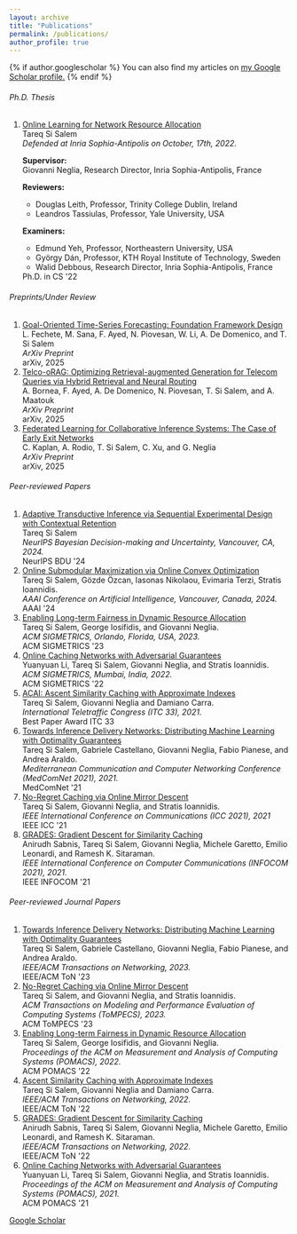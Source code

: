 ```yaml
---
layout: archive
title: "Publications"
permalink: /publications/
author_profile: true
---
```


{% if author.googlescholar %}
  You can also find my articles on <u><a href="{{author.googlescholar}}">my Google Scholar profile</a>.</u>
{% endif %}


<aside markdown="1">
<link href="https://cdn.jsdelivr.net/npm/bootstrap@5.2.3/dist/css/bootstrap.min.css" rel="stylesheet" integrity="sha384-rbsA2VBKQhggwzxH7pPCaAqO46MgnOM80zW1RWuH61DGLwZJEdK2Kadq2F9CUG65" crossorigin="anonymous">
<h6>Ph.D. Thesis</h6>
<ol class="list-group list-group-numbered " >

<li class="list-group-item d-flex justify-content-between align-items-start">
         <div class="ms-2 me-auto">
      <a class="link-dark" href="https://theses.hal.science/tel-03885484/document">Online Learning for Network Resource Allocation</a> <br>
Tareq Si Salem<br><i>
            Defended at Inria Sophia-Antipolis on October, 17th, 2022.</i>
           <div class="ms-2 me-auto" style="margin-left: 0 !important;" >
  <p style="margin-bottom: 0 !important;" ><strong>Supervisor:</strong><br>Giovanni Neglia, Research Director, Inria Sophia-Antipolis, France</p>
  <p style="margin-bottom: 0 !important;"><strong>Reviewers:</strong></p>
  <ul>
    <li>Douglas Leith, Professor, Trinity College Dublin, Ireland</li>
    <li>Leandros Tassiulas, Professor, Yale University, USA</li>
  </ul>
  <p style="margin-bottom: 0 !important;"><strong>Examiners:</strong></p>
  <ul>
    <li>Edmund Yeh, Professor, Northeastern University, USA</li>
    <li>György Dán, Professor, KTH Royal Institute of Technology, Sweden</li>
    <li>Walid Debbous, Research Director, Inria Sophia-Antipolis, France</li>
  </ul>
</div>
         </div>
    <span class="badge bg-dark">Ph.D. in CS '22</span>
  </li>
</ol>
<h6>Preprints/Under Review</h6>
<ol class="list-group list-group-numbered">
<li class="list-group-item d-flex justify-content-between align-items-start">
         <div class="ms-2 me-auto">
     <a class="link-dark" href="https://arxiv.org/pdf/2504.17493">Goal-Oriented Time-Series Forecasting: Foundation Framework Design</a> <br>
L. Fechete, M. Sana, F. Ayed, N. Piovesan, W. Li, A. De Domenico, and T. Si Salem <br><i>
            ArXiv Preprint</i>
         </div>
    <span class="badge bg-dark">arXiv, 2025</span>
  </li>
  <li class="list-group-item d-flex justify-content-between align-items-start">
         <div class="ms-2 me-auto">
     <a class="link-dark" href="https://arxiv.org/pdf/2505.11856">Telco-oRAG: Optimizing Retrieval-augmented Generation for Telecom Queries via Hybrid Retrieval and Neural Routing</a> <br>
A. Bornea, F. Ayed, A. De Domenico, N. Piovesan, T. Si Salem, and A. Maatouk<br><i>
            ArXiv Preprint</i>
         </div>
    <span class="badge bg-dark">arXiv, 2025</span>
  </li>
<li class="list-group-item d-flex justify-content-between align-items-start">
         <div class="ms-2 me-auto">
     <a class="link-dark" href="https://arxiv.org/pdf/2405.04249">Federated Learning for Collaborative Inference Systems: The Case of Early Exit Networks</a> <br>
C. Kaplan, A. Rodio, T. Si Salem, C. Xu, and G. Neglia <br><i>
            ArXiv Preprint</i>
         </div>
    <span class="badge bg-dark">arXiv, 2025</span>
  </li>
</ol>
<h6>Peer-reviewed Papers</h6>
<ol class="list-group list-group-numbered">

<li class="list-group-item d-flex justify-content-between align-items-start">
         <div class="ms-2 me-auto">
     <a class="link-dark" href="https://openreview.net/pdf?id=PGvVf2h2Yb">Adaptive Transductive Inference via Sequential Experimental Design with Contextual Retention</a> <br>
Tareq Si Salem<br><i>
            NeurIPS Bayesian Decision-making and Uncertainty, Vancouver, CA, 2024.</i>
         </div>
    <span class="badge bg-dark">NeurIPS BDU '24</span>
  </li>
  
<li class="list-group-item d-flex justify-content-between align-items-start">
         <div class="ms-2 me-auto">
     <a class="link-dark" href="https://arxiv.org/abs/2309.04339">Online Submodular Maximization via Online Convex Optimization</a> <br>
Tareq Si Salem, Gözde Özcan, Iasonas Nikolaou, Evimaria Terzi, Stratis Ioannidis. <br><i>
            AAAI Conference on Artificial Intelligence, Vancouver, Canada, 2024.</i>
         </div>
    <span class="badge bg-dark">AAAI '24</span>
  </li>


<li class="list-group-item d-flex justify-content-between align-items-start">
         <div class="ms-2 me-auto">
     <a class="link-dark" href="https://arxiv.org/pdf/2208.05898.pdf">Enabling Long-term Fairness in Dynamic Resource Allocation</a> <br>
Tareq Si Salem, George Iosifidis‬, and Giovanni Neglia. <br><i>
            ACM SIGMETRICS, Orlando, Florida, USA, 2023.</i>
         </div>
    <span class="badge bg-dark">ACM SIGMETRICS '23</span>
  </li>

<li class="list-group-item d-flex justify-content-between align-items-start">
         <div class="ms-2 me-auto">
      <a class="link-dark" href="https://ece.northeastern.edu/fac-ece/ioannidis/static/pdf/2022/C_Li_Online_Cache_Sigmetrics_2022.pdf">Online Caching Networks with Adversarial Guarantees</a> <br>
Yuanyuan Li, Tareq Si Salem, Giovanni Neglia, and Stratis Ioannidis. <br><i>
            ACM SIGMETRICS, Mumbai, India, 2022.</i>
         </div>
    <span class="badge bg-dark">ACM SIGMETRICS '22</span>
  </li>      
        
<li class="list-group-item d-flex justify-content-between align-items-start">
         <div class="ms-2 me-auto">
      <a class="link-dark" href="https://hal.archives-ouvertes.fr/hal-03376175/document">AÇAI: Ascent Similarity Caching with Approximate Indexes</a> <br>
Tareq Si Salem, Giovanni Neglia and Damiano Carra. <br><i>
            International Teletraffic Congress (ITC 33), 2021. </i>
         </div>
    <span class="badge bg-success me-1"> <i class="fas fa-award"></i> Best Paper Award</span>
    <span class="badge bg-dark">ITC 33</span>
  </li>           
     
<li class="list-group-item d-flex justify-content-between align-items-start">
         <div class="ms-2 me-auto">
      <a class="link-dark" href="https://hal.archives-ouvertes.fr/hal-03376168/document">Towards Inference Delivery Networks: Distributing Machine Learning with Optimality Guarantees</a> <br>
Tareq Si Salem, Gabriele Castellano, Giovanni Neglia, Fabio Pianese, and Andrea Araldo.<br><i>
Mediterranean Communication and Computer Networking Conference (MedComNet 2021), 2021. </i>
         </div>
    <span class="badge bg-dark">MedComNet '21</span>
  </li>      
<li class="list-group-item d-flex justify-content-between align-items-start">
         <div class="ms-2 me-auto">
      <a class="link-dark" href="https://hal.archives-ouvertes.fr/hal-03376156/document">No-Regret Caching via Online Mirror Descent</a> <br>
Tareq Si Salem, Giovanni Neglia, and Stratis Ioannidis.<br><i>
IEEE International Conference on Communications (ICC 2021), 2021</i>
         </div>
    <span class="badge bg-dark">IEEE ICC '21</span>
  </li>
<li class="list-group-item d-flex justify-content-between align-items-start">
         <div class="ms-2 me-auto">
      <a class="link-dark" href="https://hal.archives-ouvertes.fr/hal-03484133/document">GRADES: Gradient Descent for Similarity Caching</a> <br>
Anirudh Sabnis, Tareq Si Salem, Giovanni Neglia, Michele Garetto, Emilio Leonardi, and Ramesh K. Sitaraman.<br><i>
IEEE International Conference on Computer Communications (INFOCOM 2021),  2021.</i>
         </div>
    <span class="badge bg-dark">IEEE INFOCOM '21</span>
  </li>   
</ol>
<h6>Peer-reviewed Journal Papers</h6>
<ol class="list-group list-group-numbered " >
<li class="list-group-item d-flex justify-content-between align-items-start">
         <div class="ms-2 me-auto">
      <a class="link-dark" href="https://arxiv.org/pdf/2105.02510.pdf">Towards Inference Delivery Networks: Distributing Machine Learning with Optimality Guarantees</a> <br>
Tareq Si Salem, Gabriele Castellano, Giovanni Neglia, Fabio Pianese, and Andrea Araldo.<br><i>
IEEE/ACM Transactions on Networking, 2023.  </i>
         </div>
 <span class="badge bg-dark">IEEE/ACM ToN '23</span>
</li>
<li class="list-group-item d-flex justify-content-between align-items-start">
         <div class="ms-2 me-auto">
      <a class="link-dark" href="https://arxiv.org/pdf/2101.12588.pdf">No-Regret Caching via Online Mirror Descent</a> <br>
Tareq Si Salem‬, and Giovanni Neglia, and Stratis Ioannidis. <br><i>
            ACM Transactions on Modeling and Performance Evaluation of Computing Systems (ToMPECS), 2023.</i>
         </div>
    <span class="badge bg-dark">ACM ToMPECS '23</span>
  </li>
<li class="list-group-item d-flex justify-content-between align-items-start">
         <div class="ms-2 me-auto">
      <a class="link-dark" href="https://arxiv.org/pdf/2208.05898.pdf">Enabling Long-term Fairness in Dynamic Resource Allocation</a> <br>
Tareq Si Salem, George Iosifidis‬, and Giovanni Neglia. <br><i>
            Proceedings of the ACM on Measurement and Analysis of Computing Systems (POMACS), 2022.</i>
         </div>
    <span class="badge bg-dark">ACM POMACS '22</span>
  </li>

<li class="list-group-item d-flex justify-content-between align-items-start">
<div class="ms-2 me-auto">
<a class="link-dark" href="https://arxiv.org/pdf/2107.00957.pdf">Ascent Similarity Caching with Approximate Indexes</a> <br>
Tareq Si Salem, Giovanni Neglia and Damiano Carra.<br><i>
          IEEE/ACM Transactions on Networking, 2022.  </i>
         </div>
<span class="badge bg-dark">IEEE/ACM ToN '22</span>
  </li>
    
<li class="list-group-item d-flex justify-content-between align-items-start">
         <div class="ms-2 me-auto">
      <a class="link-dark" href="https://ieeexplore.ieee.org/document/9828494">GRADES: Gradient Descent for Similarity Caching</a> <br>Anirudh Sabnis, Tareq Si Salem, Giovanni Neglia, Michele Garetto, Emilio Leonardi, and Ramesh K. Sitaraman.<br><i>
          IEEE/ACM Transactions on Networking, 2022.  </i>
         </div>
    <span class="badge bg-dark">IEEE/ACM ToN '22</span>
  </li>
    
<li class="list-group-item d-flex justify-content-between align-items-start">
         <div class="ms-2 me-auto">
      <a class="link-dark" href="https://ece.northeastern.edu/fac-ece/ioannidis/static/pdf/2022/C_Li_Online_Cache_Sigmetrics_2022.pdf">Online Caching Networks with Adversarial Guarantees</a> <br>Yuanyuan Li, Tareq Si Salem, Giovanni Neglia, and Stratis Ioannidis.<br><i>
         Proceedings of the ACM on Measurement and Analysis of Computing Systems (POMACS), 2021. </i>
         </div>
    <span class="badge bg-dark">ACM POMACS '21</span>
  </li>
</ol>    

<!-- <ol class="list-group list-group-numbered">
<li class="list-group-item d-flex justify-content-between align-items-start">
         <div class="ms-2 me-auto">
      <a class="link-dark" href="https://arxiv.org/pdf/2105.02510.pdf">Towards Inference Delivery Networks: Distributing Machine Learning with Optimality Guarantees</a> <br>
Tareq Si Salem, Gabriele Castellano, Giovanni Neglia, Fabio Pianese, and Andrea Araldo.<br><i>
IEEE/ACM Transactions on Networking.  </i>
         </div>
</li>                    
</ol> -->
<script src="https://cdn.jsdelivr.net/npm/bootstrap@5.2.3/dist/js/bootstrap.bundle.min.js" integrity="sha384-kenU1KFdBIe4zVF0s0G1M5b4hcpxyD9F7jL+jjXkk+Q2h455rYXK/7HAuoJl+0I4" crossorigin="anonymous"></script>
</aside>

[Google Scholar](https://scholar.google.com/citations?user=eMouEXwAAAAJ&hl=en)
